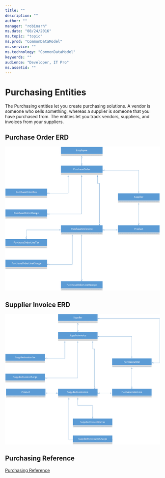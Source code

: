 ```yaml
---
title: ""
description: ""
author: ""
manager: "robinarh"
ms.date: "08/24/2016"
ms.topic: "topic"
ms.prod: "CommonDataModel"
ms.service: ""
ms.technology: "CommonDataModel"
keywords: ""
audience: "Developer, IT Pro"
ms.assetid: ""
---
```


# Purchasing Entities

The Purchasing entities let you create purchasing solutions. A vendor is someone who sells something, whereas a supplier is someone that you have purchased from. The entities let you track vendors, suppliers, and invoices from your suppliers.

## Purchase Order ERD

![Purchase Order ERD](/entity-reference/media/purchase-order.png "Purchase Order ERD")

## Supplier Invoice ERD

![Supplier Invoice ERD](/entity-reference/media/supplier-invoice.png "Supplier Invoice ERD")

## Purchasing Reference

[Purchasing Reference](/entity-reference/entity-tables/purchasing.md "Purchasing Reference")
